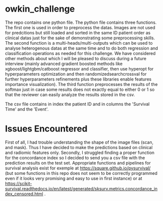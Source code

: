 # owkin_challenge

The repo contains one python file. The python file contains three functions. The first one is used in order to preprocess the datas. Images are not used for predcitions but still loaded and sorted in the same ID patient order as clinical datas just for the sake of demonstrating some preprocessing skills. The second function is a multi-heads/multi-outputs which can be used to analyse heterogenous datas at the same time and to do both regression and classification operations as needed for this challenge. We have considered other methods about which I will be pleased to discuss during a future interview (mainly advanced gradient boosted methods like xgboost/lightgbm/catboost regressor and classifier, then use hyperopt for hyperparameters optimization and then randomizedsearchcrossval for further hyperparameters refinements plus these libraries enable features importance visualization). The third function preprocesses the results of the softmax just in case some results does not exactly equal to either 0 or 1 so that the reviewer can easily analyze the results stored in the csv. 

The csv file contains in index the patient ID and in columns the 'Survival Time' and the 'Event'. 

# Issues Encountered

First of all, I had trouble understanding the shape of the image files (scan, and mask). Thus I have decided to make the predictions based on clinical and radiomic features only. Secondly, I struggled finding a proper function for the concordance index so I decided to send you a csv file with the prediction results on the test set. Appropriate functions and pipelines for survival analysis exist for exemple at https://square.github.io/pysurvival/ (but some functions in this repo does not seem to be correctly programmed even if it looks very promising and easy to use in first instance) or at https://scikit-survival.readthedocs.io/en/latest/generated/sksurv.metrics.concordance_index_censored.html .  
